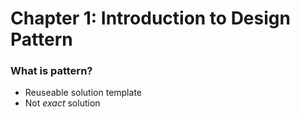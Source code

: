 # Chapter 1: Introduction to Design Pattern

### What is pattern?
- Reuseable solution template
- Not _exact_ solution
